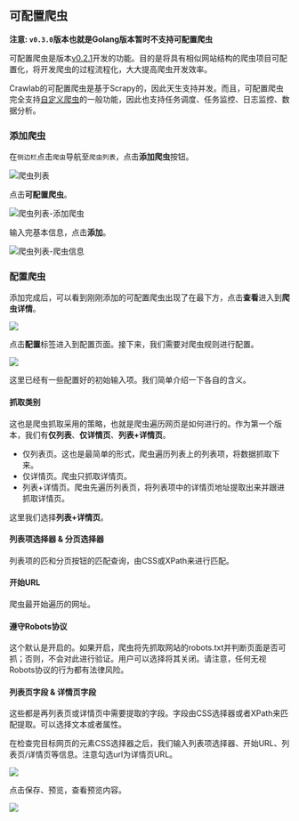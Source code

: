 ## 可配置爬虫

**注意: `v0.3.0`版本也就是Golang版本暂时不支持可配置爬虫**

可配置爬虫是版本[v0.2.1](https://github.com/tikazyq/crawlab/releases/tag/v0.2.1)开发的功能。目的是将具有相似网站结构的爬虫项目可配置化，将开发爬虫的过程流程化，大大提高爬虫开发效率。

Crawlab的可配置爬虫是基于Scrapy的，因此天生支持并发。而且，可配置爬虫完全支持[自定义爬虫](./CustomizedSpider.md)的一般功能，因此也支持任务调度、任务监控、日志监控、数据分析。

### 添加爬虫

在`侧边栏`点击`爬虫`导航至`爬虫列表`，点击**添加爬虫**按钮。

![爬虫列表](https://user-gold-cdn.xitu.io/2019/5/27/16af74ec408111a7?w=1662&h=702&f=png&s=98898)

点击**可配置爬虫**。

![爬虫列表-添加爬虫](https://user-gold-cdn.xitu.io/2019/5/27/16af74f4c75346da?w=1667&h=703&f=png&s=92067)

输入完基本信息，点击**添加**。

![爬虫列表-爬虫信息](https://user-gold-cdn.xitu.io/2019/5/27/16af751c5d8d984d?w=1666&h=688&f=png&s=90926)

### 配置爬虫

添加完成后，可以看到刚刚添加的可配置爬虫出现了在最下方，点击**查看**进入到**爬虫详情**。

![](https://user-gold-cdn.xitu.io/2019/5/27/16af754c6f000698?w=1645&h=739&f=png&s=103908)

点击**配置**标签进入到配置页面。接下来，我们需要对爬虫规则进行配置。

![](https://user-gold-cdn.xitu.io/2019/5/27/16af756d003eae66?w=1659&h=726&f=png&s=92224)

这里已经有一些配置好的初始输入项。我们简单介绍一下各自的含义。

#### 抓取类别

这也是爬虫抓取采用的策略，也就是爬虫遍历网页是如何进行的。作为第一个版本，我们有**仅列表**、**仅详情页**、**列表+详情页**。
- 仅列表页。这也是最简单的形式，爬虫遍历列表上的列表项，将数据抓取下来。
- 仅详情页。爬虫只抓取详情页。
- 列表+详情页。爬虫先遍历列表页，将列表项中的详情页地址提取出来并跟进抓取详情页。

这里我们选择**列表+详情页**。

#### 列表项选择器 & 分页选择器

列表项的匹和分页按钮的匹配查询，由CSS或XPath来进行匹配。

#### 开始URL

爬虫最开始遍历的网址。

#### 遵守Robots协议

这个默认是开启的。如果开启，爬虫将先抓取网站的robots.txt并判断页面是否可抓；否则，不会对此进行验证。用户可以选择将其关闭。请注意，任何无视Robots协议的行为都有法律风险。

#### 列表页字段 & 详情页字段

这些都是再列表页或详情页中需要提取的字段。字段由CSS选择器或者XPath来匹配提取。可以选择文本或者属性。

在检查完目标网页的元素CSS选择器之后，我们输入列表项选择器、开始URL、列表页/详情页等信息。注意勾选url为详情页URL。

![](https://user-gold-cdn.xitu.io/2019/5/27/16af7685423c7d57?w=1653&h=873&f=png&s=117230)

点击保存、预览，查看预览内容。

![](https://user-gold-cdn.xitu.io/2019/5/27/16af769811d7bd0c?w=1720&h=663&f=png&s=123762)
